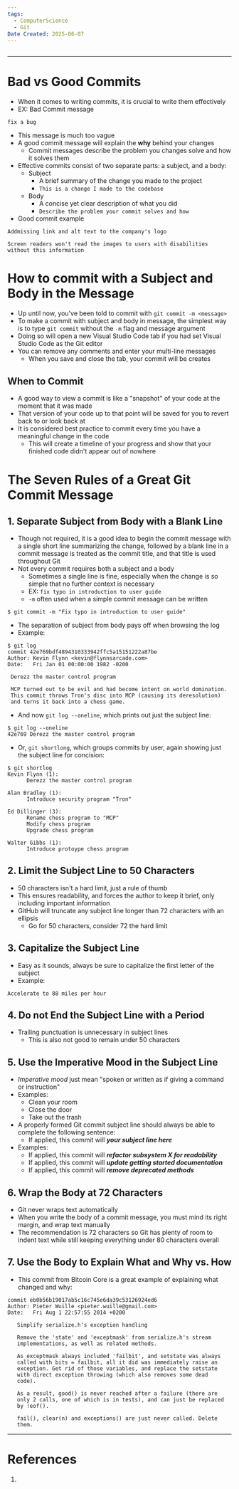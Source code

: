 ```yaml
---
tags:
  - ComputerScience
  - Git
Date Created: 2025-06-07
---
```

```table-of-contents
```
---
# Bad vs Good Commits
- When it comes to writing commits, it is crucial to write them effectively
- EX: Bad Commit message
```
fix a bug
```
- This message is much too vague
- A good commit message will explain the **why** behind your changes
	- Commit messages describe the problem you changes solve and how it solves them
- Effective commits consist of two separate parts: a subject, and a body:
	- Subject
		- A brief summary of the change you made to the project
		- `This is a change I made to the codebase`
	- Body
		- A concise yet clear description of what you did
		- `Describe the problem your commit solves and how`
- Good commit example
```
Addmissing link and alt text to the company's logo

Screen readers won't read the images to users with disabilities without this information
```

# How to commit with a Subject and Body in the Message
- Up until now, you've been told to commit with `git commit -m <message>`
- To make a commit with subject and body in message, the simplest way is to type `git commit` without the `-m` flag and message argument
- Doing so will open a new Visual Studio Code tab if you had set Visual Studio Code as the Git editor
- You can remove any comments and enter your multi-line messages
	- When you save and close the tab, your commit will be creates
## When to Commit
- A good way to view a commit is like a "snapshot" of your code at the moment that it was made
- That version of your code up to that point will be saved for you to revert back to or look back at
- It is considered best practice to commit every time you have a meaningful change in the code
	- This will create a timeline of your progress and show that your finished code didn't appear out of nowhere

# The Seven Rules of a Great Git Commit Message
## 1. Separate Subject from Body with a Blank Line
- Though not required, it is a good idea to begin the commit message with a single short line summarizing the change, followed by a blank line in a commit message is treated as the commit title, and that title is used throughout Git
- Not every commit requires both a subject and a body
	- Sometimes a single line is fine, especially when the change is so simple that no further context is necessary
	- EX: `fix typo in introduction to user guide`
	- `-m` often used when a simple commit message can be written
```
$ git commit -m "Fix typo in introduction to user guide"
```
- The separation of subject from body pays off when browsing the log
- Example:
```
$ git log
commit 42e769bdf4894310333942ffc5a15151222a87be
Author: Kevin Flynn <kevin@flynnsarcade.com>
Date:   Fri Jan 01 00:00:00 1982 -0200

 Derezz the master control program

 MCP turned out to be evil and had become intent on world domination.
 This commit throws Tron's disc into MCP (causing its deresolution)
 and turns it back into a chess game.
```
- And now `git log --oneline`, which prints out just the subject line:
```
$ git log --oneline
42e769 Derezz the master control program
```
- Or, `git shortlong`, which groups commits by user, again showing just the subject line for concision:
```
$ git shortlog
Kevin Flynn (1):
      Derezz the master control program

Alan Bradley (1):
      Introduce security program "Tron"

Ed Dillinger (3):
      Rename chess program to "MCP"
      Modify chess program
      Upgrade chess program

Walter Gibbs (1):
      Introduce protoype chess program
```
## 2. Limit the Subject Line to 50 Characters
- 50 characters isn't a hard limit, just a rule of thumb
- This ensures readability, and forces the author to keep it brief, only including important information
- GitHub will truncate any subject line longer than 72 characters with an ellipsis
	- Go for 50 characters, consider 72 the hard limit
## 3. Capitalize the Subject Line
- Easy as it sounds, always be sure to capitalize the first letter of the subject
- Example:
```
Accelerate to 88 miles per hour
```
## 4. Do not End the Subject Line with a Period
- Trailing punctuation is unnecessary in subject lines
	- This is also not good to remain under 50 characters
## 5. Use the Imperative Mood in the Subject Line
- _Imperative mood_ just mean "spoken or written as if giving a command or instruction"
- Examples:
	- Clean your room
	- Close the door
	- Take out the trash
- A properly formed Git commit subject line should always be able to complete the following sentence:
	- If applied, this commit will ___your subject line here___
- Examples:
	- If applied, this commit will ___refactor subsystem X for readability___
	- If applied, this commit will ___update getting started documentation___
	- If applied, this commit will ___remove deprecated methods___
## 6. Wrap the Body at 72 Characters
- Git never wraps text automatically
- When you write the body of a commit message, you must mind its right margin, and wrap text manually
- The recommendation is 72 characters so Git has plenty of room to indent text while still keeping everything under 80 characters overall
## 7. Use the Body to Explain What and Why vs. How
- This commit from Bitcoin Core is a great example of explaining what changed and why:
```
commit eb0b56b19017ab5c16c745e6da39c53126924ed6
Author: Pieter Wuille <pieter.wuille@gmail.com>
Date:   Fri Aug 1 22:57:55 2014 +0200

   Simplify serialize.h's exception handling

   Remove the 'state' and 'exceptmask' from serialize.h's stream
   implementations, as well as related methods.

   As exceptmask always included 'failbit', and setstate was always
   called with bits = failbit, all it did was immediately raise an
   exception. Get rid of those variables, and replace the setstate
   with direct exception throwing (which also removes some dead
   code).

   As a result, good() is never reached after a failure (there are
   only 2 calls, one of which is in tests), and can just be replaced
   by !eof().

   fail(), clear(n) and exceptions() are just never called. Delete
   them.
```
---
# References
1. 